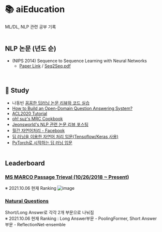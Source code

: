# 📚 aiEducation
ML/DL, NLP 관련 공부 기록
<br><br>

## NLP 논문 (년도 순)
* (NIPS 2014) Sequence to Sequence Learning with Neural Networks 
  * [Paper Link](https://arxiv.org/abs/1409.3215) / [Seq2Seq.pdf](https://github.com/jeewoo1025/aiEducation/files/7446757/Seq2Seq.pdf)

<br>

##  📝  Study
* 나동빈 [꼼꼼한 딥러닝 논문 리뷰와 코드 실습](https://github.com/ndb796/Deep-Learning-Paper-Review-and-Practice)
* [How to Build an Open-Domain Question Answering System?](https://lilianweng.github.io/lil-log/2020/10/29/open-domain-question-answering.html#open-book-qa-retriever-reader)
* [ACL2020 Tutorial](https://github.com/danqi/acl2020-openqa-tutorial)
* [oh! suz's MRC Cookbook](https://www.ohsuz.dev/mrc-cookbook)
* [Jeonsworld's NLP 관련 논문 리뷰 포스팅](https://jeonsworld.github.io/)
* [월간 자연어처리 - Facebook](https://www.facebook.com/monthly.nlp?hc_ref=ART_4x3Knm-Y_6Rw38lFMtWmKZ8SdL4fWSzm2I9CiaYwJAtFIHk9mP_T7mK69NC8V2A&fref=nf&__xts__[0]=68.ARD8SbISh91tv-3NTdye910Za6oW4Nkfc9S3jAAX3n9xWPQjLdTDJA9eCQh_J10Y3ROSXAR5k_zgzd7q77OEgRaN0yMMkp4XdSPzROUANUkOJajbcUBhbaPtD_riFOG2cAWkFIAJ35CE3XQvrYj4246-Ggebd06AhnUK_WuOr-nZFECcT_txc0ekAqJC_OEvZaGzcYr8CwWwjCCYO2cg3reKqV6CrF2unShmou5PdNlmFzpiNrmYlltICYZxFX-mQdn0eBXJkpxKBr_b_pD1LnBO2e0QcFI_cC6plzalWQ3RbB6daGM)
* [딥 러닝을 이용한 자연어 처리 입문(Tensoflow/Keras 사용)](https://wikidocs.net/book/2155)
* [PyTorch로 시작하는 딥 러닝 입문](https://wikidocs.net/book/2788)
<br><br>

## Leaderboard
### [MS MARCO Passage Trieval (10/26/2018 ~ Present)](microsoft.github.io/msmarco/)
※ 2021.10.06 현재 Ranking
![image](https://user-images.githubusercontent.com/39071676/136145987-25c1d6be-d072-4686-bffb-dab343104acb.png)

### [Natural Questions](https://ai.google.com/research/NaturalQuestions/leaderboard)
Short/Long Answer로 각각 2개 부문으로 나눠짐 <br>
※ 2021.10.06 현재 Ranking : Long Answer부문 - PoolingFormer, Short Answer부문 - ReflectionNet-ensemble
<br>
